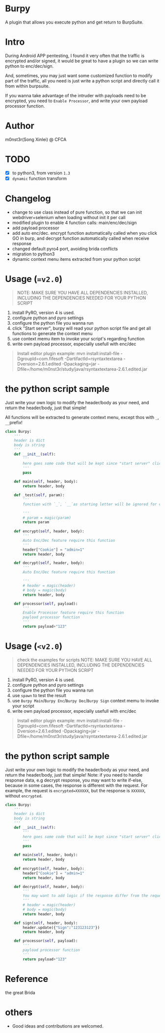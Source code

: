 # Burpy
A plugin that allows you execute python and get return to BurpSuite.

# Intro
During Android APP pentesting, I found it very often that the traffic is encrypted and/or signed, it would be great to have a plugin so we can write python to enc/dec/sign.

And, sometimes, you may just want some customized function to modify part of the traffic, all you need is just write a python script and directly call it from within burpsuite.

If you wanna take advantage of the intruder with payloads need to be encrypted, you need to `Enable Processor`, and write your own payload processor function.

# Author
m0nst3r(Song Xinlei) @ CFCA

# TODO
- [x] to python3, from version `1.3`
- [x] `dynamic` function transform

# Changelog
- change to use class instead of pure function, so that we can init webdriver+selenium when loading without init it per call
- modified plugin to enable 4 function calls: main/enc/dec/sign
- add payload processor
- add auto enc/dec. encrypt function automatically called when you click GO in burp, and decrypt function automatically called when receive response
- changed default pyro4 port, avoiding brida conflicts
- migration to python3
- dynamic context menu items extracted from your python script

# Usage (`=v2.0`)
> NOTE: MAKE SURE YOU HAVE ALL DEPENDENCIES INSTALLED, INCLUDING THE DEPENDENCIES NEEDED FOR YOUR PYTHON SCRIPT

1. install PyRO, version 4 is used.
2. configure python and pyro settings
3. configure the python file you wanna run
4. click "Start server", burpy will read your python script file and get all functions to generate the context menu
5. use context memu item to invoke your script's regarding function
6. write own payload processor, especially usefull with enc/dec

> Install editor plugin example: mvn install:install-file -DgroupId=com.fifesoft -DartifactId=rsyntaxtextarea -Dversion=2.6.1.edited -Dpackaging=jar -Dfile=/home/m0nst3r/study/java/rsyntaxtextarea-2.6.1.edited.jar

# the python script sample
Just write your own logic to modify the header/body as your need, and return the header/body, just that simple!

All functions will be extracted to generate context menu, except thos with `_`, `__`prefix!

```python
class Burpy:
    '''
    header is dict
    body is string
    '''
    def __init__(self):
        '''
        here goes some code that will be kept since "start server" clicked, for example, webdriver, which usually takes long time to init
        '''
        pass
        
    def main(self, header, body):
        return header, body

    def _test(self, param):
        '''
        function with `_`, `__`as starting letter will be ignored for context menu

        '''
        # param = magic(param)
        return param
    
    def encrypt(self, header, body):
        '''
        Auto Enc/Dec feature require this function
        '''
        header["Cookie"] = "admin=1"
        return header, body

    def decrypt(self, header, body):
        '''
        Auto Enc/Dec feature require this function

        '''
        # header = magic(header)
        # body = magic(body)
        return header, body

    def processor(self, payload):
        '''
        Enable Processor feature require this function
        payload processor function
        '''
        return payload+"123"
```

# Usage (`<v2.0`)

> check the examples for scripts
> NOTE: MAKE SURE YOU HAVE ALL DEPENDENCIES INSTALLED, INCLUDING THE DEPENDENCIES NEEDED FOR YOUR PYTHON SCRIPT

1. install PyRO, version 4 is used.
2. configure python and pyro settings
3. configure the python file you wanna run
4. use `spawn` to test the result
5. use `Burpy Main`/`Burpy Enc`/`Burpy Dec`/`Burpy Sign` context memu to invoke your script
6. write own payload processor, especially usefull with enc/dec

> Install editor plugin example: mvn install:install-file -DgroupId=com.fifesoft -DartifactId=rsyntaxtextarea -Dversion=2.6.1.edited -Dpackaging=jar -Dfile=/home/m0nst3r/study/java/rsyntaxtextarea-2.6.1.edited.jar

# the python script sample
Just write your own logic to modify the header/body as your need, and return the header/body, just that simple!
Note: if you need to handle response data, e.g decrypt response, you may want to write if-else, because in some cases, the response is different with the request. For example, the request is `encrypted=XXXXXX`, but the response is `XXXXXX`, without `encrypted`. 
```python
class Burpy:
    '''
    header is dict
    body is string
    '''
    def __init__(self):
        '''
        here goes some code that will be kept since "start server" clicked, for example, webdriver, which usually takes long time to init
        '''
        pass
        
    def main(self, header, body):
        return header, body
    
    def encrypt(self, header, body):
        header["Cookie"] = "admin=1"
        return header, body

    def decrypt(self, header, body):
        '''
        You may want to add logic if the response differ from the request, for example in the request, the encrypted data is followed after "data=", but in the response, the whole response body is encrypted data, without "data="
        '''
        # header = magic(header)
        # body = magic(body)
        return header, body

    def sign(self, header, body):
        header.update({"Sign":"123123123"})
        return header, body

    def processor(self, payload):
        '''
        payload processor function
        '''
        return payload+"123"
```

# Reference
the great Brida

# others
- Good ideas and contributions are welcomed.
